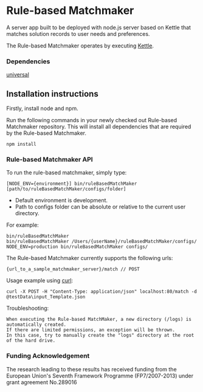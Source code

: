 Rule-based Matchmaker
================

A server app built to be deployed with node.js server based on Kettle that
matches solution records to user needs and preferences.

The Rule-based Matchmaker operates by executing [Kettle](http://wiki.fluidproject.org/display/fluid/Kettle).

### Dependencies

[universal](https://github.com/GPII/universal)

Installation instructions
-

Firstly, install node and npm.

Run the following commands in your newly checked out Rule-based Matchmaker
repository. This will install all dependencies that are required by the Rule-based
Matchmaker.

    npm install
	
### Rule-based Matchmaker API

To run the rule-based matchmaker, simply type:

    [NODE_ENV={environment}] bin/ruleBasedMatchMaker [path/to/ruleBasedMatchMaker/configs/folder]

- Default environment is development.
- Path to configs folder can be absolute or relative to the current user directory.

For example:

    bin/ruleBasedMatchMaker
    bin/ruleBasedMatchMaker /Users/{userName}/ruleBasedMatchMaker/configs/
    NODE_ENV=production bin/ruleBasedMatchMaker configs/

The Rule-based Matchmaker currently supports the following urls:

    {url_to_a_sample_matchmaker_server}/match // POST
	
Usage example using [curl](http://curl.haxx.se/):

	curl -X POST -H "Content-Type: application/json" localhost:80/match -d @testData\input_Template.json

Troubleshooting:

	When executing the Rule-based MatchMaker, a new directory (/logs) is automatically created. 
	If there are limited permissions, an exception will be thrown.
	In this case, try to manually create the "logs" directory at the root of the hard drive.
	
### Funding Acknowledgement

The research leading to these results has received funding from the European
Union's Seventh Framework Programme (FP7/2007-2013) under grant agreement No.289016

